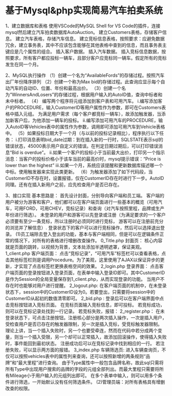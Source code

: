 # 基于Mysql&php实现简易汽车拍卖系统
1、建立数据库和表格
使用VSCode的MySQL Shell for VS Code的插件，连接mysql然后建立汽车拍卖数据库AutoAuction。
建立Customers表格，存储客户信息。
建立汽车表格，存储汽车信息。
建立竞标信息表格，按照要求：应避免数据冗余，建立事务表，其中不应该包含能够在其他表格中查到的信息，而且事务表主键应是几个属性的组合。
插入客户数据。
插入汽车数据。
插入竞标信息数据，按照要求，所有客户都应投标一辆车，且部分客户应竞标同一辆车。假定所有的竞标发生在同一个月。

2、MySQL执行操作
（1）创建一个名为“AvailableFords”的存储过程。按照汽车出厂年份降序排列
（2）创建一个称为Max bid的存储过程。此查询应显示每个自动汽车的自动ID、位置、年份和最高出价。
（3）创建一个名为“WinnersAndLosers”的存储过程，根据用户输入的AutoID值，查询中标者和未中标者。
（4） 编写两个程序将元组添加到客户表和可用汽车。
  i.编写添加客户的PROCEDURE，输入CustomerID等用户属性作为参数，即可在Customers表格中插入元组。
	  为满足用户需求（每个客户都竞标一辆车），故添加触发器，当添加新客户后，为他添加一辆车的投标。
  ii.编写添加可用汽车的PROCEDURE，输入AutoID等Vehicles表中的属性作为参数，调用即可添加可用汽车到Vehicle表格中。
（5）如果投标日期大于一个月（与以前的投标记录相比），程序执行以下任务：
	i.打印消息表明bid_date过期：到在插入新的一行时，SQLSTATE表示sql的错误状态，45000表示用户自定义的错误。在判定日期过期后，可以打印错误消息“Bid is overdue”。
  ii.如果一个客户的投标小于当前最大出价，打印另一个指示消息：当客户的投标价格小于该车当前的最高价时，mysql提示错误：“Price is lower than the highest”
  iii.如果一个月，系统应该提醒和更新数据库描述哪一个中标。使用触发器来实现此类更新。
（6）为触发器添加了如下代码段，当CustomerID不存在时，设置报错，仅在CustomerID存在时进行下一步。AutoID同理。还有在插入新用户之前，应先检查用户是否已存在。

3、接口实现
基本思路是：
首先设计封面，分别导向客户端和员工端。
客户端的用户被分为游客和客户，他们都可以在客户端页面进行一些基本的概览（可用汽车，可用FORD，可用CHEV，竞标记录）和查询（对汽车按照里程，品牌或生产年份进行筛选）。
未登录的用户和游客可以先登录或注册（为满足要求的一个客户必须要有至少一条竞标，所以注册时必须同时进行竞标， 游客可以在注册前充分的浏览并了解信息）.
登录状态下的客户可以进行竞标操作，然后可以选择退出登录。
(1)员工端除去登入登出的功能，基本与客户端相同，但是可以在逻辑条件正常的情况下，对所有的表格进行增删改查操作。
  0_Title.php 封面页：
  	核心内容就是页面的跳转，以视频为背景，文本处添加半透明遮罩，保证美观。
  1_client.php 客户端页面：
    点击“竞标记录”，“可用汽车”标签栏可以查看表格，点击其他标签栏则是调用Procedure。为了美观，这里使用了AJAX以保证异步的更新，才实现了点击标签栏更换表格空间的效果。
  2_login.php 登录界面：
    点击客户端页面的登录按钮进入登录页面，在表单中输入登录ID即可。其中CustomerID是作为Session的全局变量保存到1_client.php，从而实现登录的功能。
    当用户不存在时也能够对用户进行提醒。
  2_logout.php:
    在客户端页面的机制中，在未登录状态下，session中的CustomerID设为0。若要登出，只需要将session中的CustomerID从起初的数值清零即可。
  2_bid.php :
    登录后可以在客户端界面中点击竞标按钮进入竞标页面。
    在竞标页面输入竞标信息，即可投标。
    若竞标成功，则可以在竞标记录处找到一行记录。
    若竞标失败，报错：
   2_register.php：
    在未登录状态下，可点击注册按钮。注册核心部分是两次插入操作，一次是插入用户，受检查用户是否已存在的触发器限制，另一次是插入竞标，受竞标触发器限制。
    理论上讲，当一个插入失败时，另一个也要受牵连，然而在代码中若分成两个变量，则当一个插入受限，另一个却可以正常插入，故添加回滚操作，使得插入失败时，事件能回到最初状态。
    注册成功后可以在竞标记录中找到相应的一行。
    若注册失败，可以显示两方面的报错。
  3_index.php 车辆筛选页:
    进入车辆查询页，不仅可以按照vehicles表中的属性列来查询，还可以按照新增的两条规则“品牌”和“最大里程”进行查询。
    由于Type属性中一般包含品牌名称，故此sql只需将所有Type中出现用户搜索的品牌的字段的元组全部列出。而最大里程只需要将所有Mileage小于用户输入的元组列出即可。
    在多个表单中输入，则可以用多个条件进行筛选，一开始默认没有任何筛选条件。
(2)管理员端：对所有表格具有增删改查的权限。
